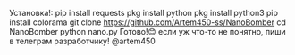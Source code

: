 Установка!:
pip install requests
pkg install python
pkg install python3
pip install colorama
git clone https://github.com/Artem450-ss/NanoBomber
cd NanoBomber
python nano.py
Готово!😊
если уж что-то не понятно, пиши в телеграм разработчику! @artem450
